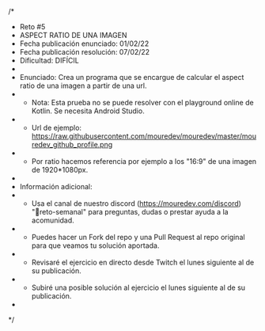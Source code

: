 /*
 * Reto #5
 * ASPECT RATIO DE UNA IMAGEN
 * Fecha publicación enunciado: 01/02/22
 * Fecha publicación resolución: 07/02/22
 * Dificultad: DIFÍCIL
 *
 * Enunciado: Crea un programa que se encargue de calcular el aspect ratio de una imagen a partir de una url.
 * - Nota: Esta prueba no se puede resolver con el playground online de Kotlin. Se necesita Android Studio.
 * - Url de ejemplo: https://raw.githubusercontent.com/mouredev/mouredev/master/mouredev_github_profile.png
 * - Por ratio hacemos referencia por ejemplo a los "16:9" de una imagen de 1920*1080px.
 *
 * Información adicional:
 * - Usa el canal de nuestro discord (https://mouredev.com/discord) "🔁reto-semanal" para preguntas, dudas o prestar ayuda a la acomunidad.
 * - Puedes hacer un Fork del repo y una Pull Request al repo original para que veamos tu solución aportada.
 * - Revisaré el ejercicio en directo desde Twitch el lunes siguiente al de su publicación.
 * - Subiré una posible solución al ejercicio el lunes siguiente al de su publicación.
 *
 */